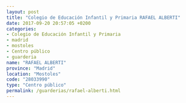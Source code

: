 ```yaml
---
layout: post
title: "Colegio de Educación Infantil y Primaria RAFAEL ALBERTI"
date: 2017-09-20 20:57:05 +0200
categories:
- Colegio de Educación Infantil y Primaria
- madrid
- mostoles
- Centro público
- guarderia
name: "RAFAEL ALBERTI"
province: "Madrid"
location: "Mostoles"
code: "28033990"
type: "Centro público"
permalink: /guarderias/rafael-alberti.html
---
```

